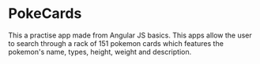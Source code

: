 # PokeCards

This a practise app made from Angular JS basics. This apps allow the user to search through a rack of 151 pokemon cards which features the pokemon's name, types, height, weight and description.
